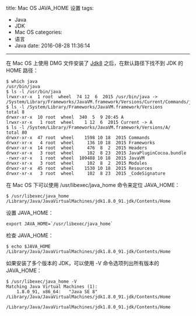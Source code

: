 title: Mac OS JAVA_HOME 设置
tags:
  - Java
  - JDK
  - Mac OS
categories:
  - 语言
  - Java
date: 2016-08-28 11:36:14
---


在 Mac OS 上使用 DMG 文件安装了 [Jdk8](http://www.oracle.com/technetwork/java/javase/downloads/index.html) 之后，在默认路径下找不到 JDK 的 HOME 路径：

    $ which java
    /usr/bin/java
    $ ls -l /usr/bin/java
    lrwxr-xr-x  1 root  wheel  74 12  6  2015 /usr/bin/java -> /System/Library/Frameworks/JavaVM.framework/Versions/Current/Commands/java
    $ ls -l /System/Library/Frameworks/JavaVM.framework/Versions
    total 8
    drwxr-xr-x  10 root  wheel  340  5  9 20:45 A
    lrwxr-xr-x   1 root  wheel    1 12  6  2015 Current -> A
    $ ls -l /System/Library/Frameworks/JavaVM.framework/Versions/A/
    total 80
    drwxr-xr-x  47 root  wheel    1598 10 18  2015 Commands
    drwxr-xr-x   4 root  wheel     136 10 18  2015 Frameworks
    drwxr-xr-x  14 root  wheel     476  8  2  2015 Headers
    drwxr-xr-x   3 root  wheel     102  8 23  2015 JavaPluginCocoa.bundle
    -rwxr-xr-x   1 root  wheel  109488 10 18  2015 JavaVM
    drwxr-xr-x   3 root  wheel     102  8  2  2015 Modules
    drwxr-xr-x  45 root  wheel    1530 10 18  2015 Resources
    drwxr-xr-x   3 root  wheel     102  8 23  2015 _CodeSignature

<!-- more -->

在 Mac OS 下可以使用 /usr/libexec/java_home 命令来定位 JAVA_HOME：

    $ /usr/libexec/java_home 
    /Library/Java/JavaVirtualMachines/jdk1.8.0_91.jdk/Contents/Home

设置 JAVA_HOME：

    export JAVA_HOME=`/usr/libexec/java_home`

检查 JAVA_HOME：

    $ echo $JAVA_HOME
    /Library/Java/JavaVirtualMachines/jdk1.8.0_91.jdk/Contents/Home

如果安装了多个版本的 JDK，可以使用 -V 命令选项列出所有版本的 JAVA_HOME：

    $ /usr/libexec/java_home -V
    Matching Java Virtual Machines (1):
        1.8.0_91, x86_64:	"Java SE 8"	/Library/Java/JavaVirtualMachines/jdk1.8.0_91.jdk/Contents/Home

    /Library/Java/JavaVirtualMachines/jdk1.8.0_91.jdk/Contents/Home